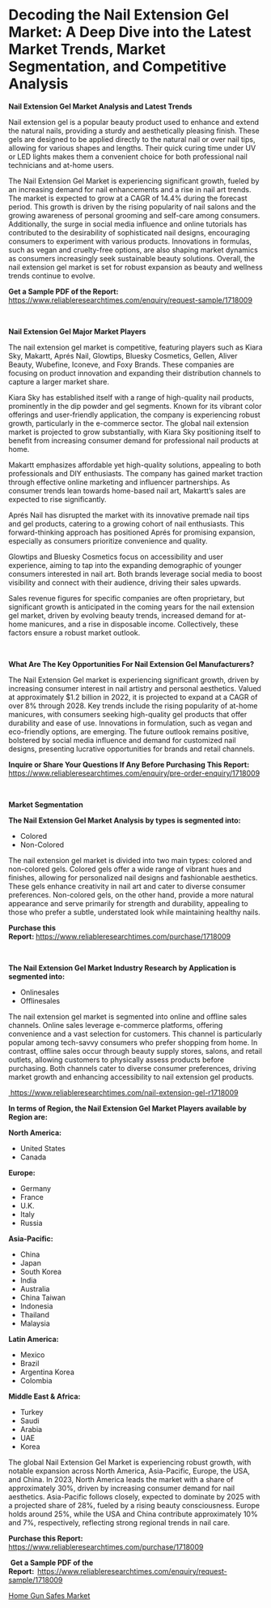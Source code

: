 <p><h1>Decoding the Nail Extension Gel Market: A Deep Dive into the Latest Market Trends, Market Segmentation, and Competitive Analysis</h1></p><p><strong>Nail Extension Gel Market Analysis and Latest Trends</strong></p>
<p><p>Nail extension gel is a popular beauty product used to enhance and extend the natural nails, providing a sturdy and aesthetically pleasing finish. These gels are designed to be applied directly to the natural nail or over nail tips, allowing for various shapes and lengths. Their quick curing time under UV or LED lights makes them a convenient choice for both professional nail technicians and at-home users.</p><p>The Nail Extension Gel Market is experiencing significant growth, fueled by an increasing demand for nail enhancements and a rise in nail art trends. The market is expected to grow at a CAGR of 14.4% during the forecast period. This growth is driven by the rising popularity of nail salons and the growing awareness of personal grooming and self-care among consumers. Additionally, the surge in social media influence and online tutorials has contributed to the desirability of sophisticated nail designs, encouraging consumers to experiment with various products. Innovations in formulas, such as vegan and cruelty-free options, are also shaping market dynamics as consumers increasingly seek sustainable beauty solutions. Overall, the nail extension gel market is set for robust expansion as beauty and wellness trends continue to evolve.</p></p>
<p><strong>Get a Sample PDF of the Report:&nbsp;</strong> <a href="https://www.reliableresearchtimes.com/enquiry/request-sample/1718009?utm_campaign=2774&utm_medium=2&utm_source=Github&utm_content=ia&utm_term=04042025&utm_id=nail-extension-gel">https://www.reliableresearchtimes.com/enquiry/request-sample/1718009</a></p>
<p>&nbsp;</p>
<p><strong>Nail Extension Gel Major Market Players</strong></p>
<p><p>The nail extension gel market is competitive, featuring players such as Kiara Sky, Makartt, Aprés Nail, Glowtips, Bluesky Cosmetics, Gellen, Aliver Beauty, Wubefine, Iconeve, and Foxy Brands. These companies are focusing on product innovation and expanding their distribution channels to capture a larger market share.</p><p>Kiara Sky has established itself with a range of high-quality nail products, prominently in the dip powder and gel segments. Known for its vibrant color offerings and user-friendly application, the company is experiencing robust growth, particularly in the e-commerce sector. The global nail extension market is projected to grow substantially, with Kiara Sky positioning itself to benefit from increasing consumer demand for professional nail products at home.</p><p>Makartt emphasizes affordable yet high-quality solutions, appealing to both professionals and DIY enthusiasts. The company has gained market traction through effective online marketing and influencer partnerships. As consumer trends lean towards home-based nail art, Makartt’s sales are expected to rise significantly.</p><p>Aprés Nail has disrupted the market with its innovative premade nail tips and gel products, catering to a growing cohort of nail enthusiasts. This forward-thinking approach has positioned Aprés for promising expansion, especially as consumers prioritize convenience and quality.</p><p>Glowtips and Bluesky Cosmetics focus on accessibility and user experience, aiming to tap into the expanding demographic of younger consumers interested in nail art. Both brands leverage social media to boost visibility and connect with their audience, driving their sales upwards.</p><p>Sales revenue figures for specific companies are often proprietary, but significant growth is anticipated in the coming years for the nail extension gel market, driven by evolving beauty trends, increased demand for at-home manicures, and a rise in disposable income. Collectively, these factors ensure a robust market outlook.</p></p>
<p>&nbsp;</p>
<p><strong>What Are The Key Opportunities For Nail Extension Gel Manufacturers?</strong></p>
<p><p>The Nail Extension Gel market is experiencing significant growth, driven by increasing consumer interest in nail artistry and personal aesthetics. Valued at approximately $1.2 billion in 2022, it is projected to expand at a CAGR of over 8% through 2028. Key trends include the rising popularity of at-home manicures, with consumers seeking high-quality gel products that offer durability and ease of use. Innovations in formulation, such as vegan and eco-friendly options, are emerging. The future outlook remains positive, bolstered by social media influence and demand for customized nail designs, presenting lucrative opportunities for brands and retail channels.</p></p>
<p><strong>Inquire or Share Your Questions If Any Before Purchasing This Report:</strong> <a href="https://www.reliableresearchtimes.com/enquiry/pre-order-enquiry/1718009?utm_campaign=2774&utm_medium=2&utm_source=Github&utm_content=ia&utm_term=04042025&utm_id=nail-extension-gel">https://www.reliableresearchtimes.com/enquiry/pre-order-enquiry/1718009</a></p>
<p>&nbsp;</p>
<p><strong>Market Segmentation</strong></p>
<p><strong>The Nail Extension Gel Market Analysis by types is segmented into:</strong></p>
<p><ul><li>Colored</li><li>Non-Colored</li></ul></p>
<p><p>The nail extension gel market is divided into two main types: colored and non-colored gels. Colored gels offer a wide range of vibrant hues and finishes, allowing for personalized nail designs and fashionable aesthetics. These gels enhance creativity in nail art and cater to diverse consumer preferences. Non-colored gels, on the other hand, provide a more natural appearance and serve primarily for strength and durability, appealing to those who prefer a subtle, understated look while maintaining healthy nails.</p></p>
<p><strong>Purchase this Report:&nbsp;</strong><a href="https://www.reliableresearchtimes.com/purchase/1718009?utm_campaign=2774&utm_medium=2&utm_source=Github&utm_content=ia&utm_term=04042025&utm_id=nail-extension-gel">https://www.reliableresearchtimes.com/purchase/1718009</a></p>
<p>&nbsp;</p>
<p><strong>The Nail Extension Gel Market Industry Research by Application is segmented into:</strong></p>
<p><ul><li>Onlinesales</li><li>Offlinesales</li></ul></p>
<p><p>The nail extension gel market is segmented into online and offline sales channels. Online sales leverage e-commerce platforms, offering convenience and a vast selection for customers. This channel is particularly popular among tech-savvy consumers who prefer shopping from home. In contrast, offline sales occur through beauty supply stores, salons, and retail outlets, allowing customers to physically assess products before purchasing. Both channels cater to diverse consumer preferences, driving market growth and enhancing accessibility to nail extension gel products.</p></p>
<p><a href="https://www.reliableresearchtimes.com/nail-extension-gel-r1718009?utm_campaign=2774&utm_medium=2&utm_source=Github&utm_content=ia&utm_term=04042025&utm_id=nail-extension-gel">&nbsp;https://www.reliableresearchtimes.com/nail-extension-gel-r1718009</a></p>
<p><strong>In terms of Region, the Nail Extension Gel Market Players available by Region are:</strong></p>
<p>
    <p> <strong> North America: </strong>
        <ul>
            <li>United States</li>
            <li>Canada</li>
        </ul>
        </p> 
    <p> <strong> Europe: </strong>
        <ul>
            <li>Germany</li>
            <li>France</li>
            <li>U.K.</li>
            <li>Italy</li>
            <li>Russia</li>
        </ul>
        </p> 
    <p> <strong> Asia-Pacific: </strong>
        <ul>
            <li>China</li>
            <li>Japan</li>
            <li>South Korea</li>
            <li>India</li>
            <li>Australia</li>
            <li>China Taiwan</li>
            <li>Indonesia</li>
            <li>Thailand</li>
            <li>Malaysia</li>
        </ul>
        </p> 
    <p> <strong> Latin America: </strong>
        <ul>
            <li>Mexico</li>
            <li>Brazil</li>
            <li>Argentina Korea</li>
            <li>Colombia</li>
        </ul>
        </p> 
    <p> <strong> Middle East & Africa: </strong>
        <ul>
            <li>Turkey</li>
            <li>Saudi</li>
            <li>Arabia</li>
            <li>UAE</li>
            <li>Korea</li>
        </ul>
    </p>
    </p>
<p><p>The global Nail Extension Gel Market is experiencing robust growth, with notable expansion across North America, Asia-Pacific, Europe, the USA, and China. In 2023, North America leads the market with a share of approximately 30%, driven by increasing consumer demand for nail aesthetics. Asia-Pacific follows closely, expected to dominate by 2025 with a projected share of 28%, fueled by a rising beauty consciousness. Europe holds around 25%, while the USA and China contribute approximately 10% and 7%, respectively, reflecting strong regional trends in nail care.</p></p>
<p><strong>Purchase this Report: </strong><a href="https://www.reliableresearchtimes.com/purchase/1718009?utm_campaign=2774&utm_medium=2&utm_source=Github&utm_content=ia&utm_term=04042025&utm_id=nail-extension-gel">https://www.reliableresearchtimes.com/purchase/1718009</a></p>
<p>&nbsp;<strong>Get a Sample PDF of the Report:&nbsp;&nbsp;</strong><a href="https://www.reliableresearchtimes.com/enquiry/request-sample/1718009?utm_campaign=2774&utm_medium=2&utm_source=Github&utm_content=ia&utm_term=04042025&utm_id=nail-extension-gel">https://www.reliableresearchtimes.com/enquiry/request-sample/1718009</a></p>
<p><strong></strong></p>
<p><p><a href="https://github.com/bholdsfofie/Market-Research-Report-List-1/blob/main/home-gun-safes-market.md?utm_campaign=2774&utm_medium=2&utm_source=Github&utm_content=ia&utm_term=04042025&utm_id=nail-extension-gel">Home Gun Safes Market</a></p></p>